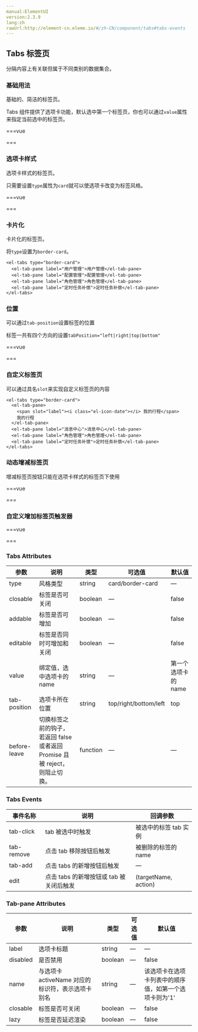 ```yaml
---
manual:ElementUI
version:2.3.9
lang:zh
rawUrl:http://element-cn.eleme.io/#/zh-CN/component/tabs#tabs-events
---
```



## Tabs 标签页<a name="tabs-biao-qian-ye"></a>


分隔内容上有关联但属于不同类别的数据集合。


### 基础用法<a name="ji-chu-yong-fa"></a>


基础的、简洁的标签页。



Tabs 组件提供了选项卡功能，默认选中第一个标签页，你也可以通过`value`属性来指定当前选中的标签页。


===vue
<template>
  <el-tabs v-model="activeName" @tab-click="handleClick">
    <el-tab-pane label="用户管理" name="first">用户管理</el-tab-pane>
    <el-tab-pane label="配置管理" name="second">配置管理</el-tab-pane>
    <el-tab-pane label="角色管理" name="third">角色管理</el-tab-pane>
    <el-tab-pane label="定时任务补偿" name="fourth">定时任务补偿</el-tab-pane>
  </el-tabs>
</template>

<script>
module.exports =  {
    data() {
      return {
        activeName: 'second'
      };
    },
    methods: {
      handleClick(tab, event) {
        console.log(tab, event);
      }
    }
  };
</script>


===




### 选项卡样式<a name="xuan-xiang-qia-yang-shi"></a>


选项卡样式的标签页。



只需要设置`type`属性为`card`就可以使选项卡改变为标签风格。


===vue
<template>
  <el-tabs v-model="activeName2" type="card" @tab-click="handleClick">
    <el-tab-pane label="用户管理" name="first">用户管理</el-tab-pane>
    <el-tab-pane label="配置管理" name="second">配置管理</el-tab-pane>
    <el-tab-pane label="角色管理" name="third">角色管理</el-tab-pane>
    <el-tab-pane label="定时任务补偿" name="fourth">定时任务补偿</el-tab-pane>
  </el-tabs>
</template>

<script>
module.exports =  {
    data() {
      return {
        activeName2: 'first'
      };
    },
    methods: {
      handleClick(tab, event) {
        console.log(tab, event);
      }
    }
  };
</script>


===




### 卡片化<a name="qia-pian-hua"></a>


卡片化的标签页。



将`type`设置为`border-card`。



```
<el-tabs type="border-card">
  <el-tab-pane label="用户管理">用户管理</el-tab-pane>
  <el-tab-pane label="配置管理">配置管理</el-tab-pane>
  <el-tab-pane label="角色管理">角色管理</el-tab-pane>
  <el-tab-pane label="定时任务补偿">定时任务补偿</el-tab-pane>
</el-tabs>

```




### 位置<a name="wei-zhi"></a>


可以通过`tab-position`设置标签的位置



标签一共有四个方向的设置`tabPosition="left|right|top|bottom"`


===vue
<template>
  <el-radio-group v-model="tabPosition" style="margin-bottom: 30px;">
    <el-radio-button label="top">top</el-radio-button>
    <el-radio-button label="right">right</el-radio-button>
    <el-radio-button label="bottom">bottom</el-radio-button>
    <el-radio-button label="left">left</el-radio-button>
  </el-radio-group>

  <el-tabs :tab-position="tabPosition" style="height: 200px;">
    <el-tab-pane label="用户管理">用户管理</el-tab-pane>
    <el-tab-pane label="配置管理">配置管理</el-tab-pane>
    <el-tab-pane label="角色管理">角色管理</el-tab-pane>
    <el-tab-pane label="定时任务补偿">定时任务补偿</el-tab-pane>
  </el-tabs>
</template>

<script>
module.exports =  {
    data() {
      return {
        tabPosition: 'top'
      };
    }
  };
</script>


===




### 自定义标签页<a name="zi-ding-yi-biao-qian-ye"></a>


可以通过具名`slot`来实现自定义标签页的内容


```
<el-tabs type="border-card">
  <el-tab-pane>
    <span slot="label"><i class="el-icon-date"></i> 我的行程</span>
    我的行程
  </el-tab-pane>
  <el-tab-pane label="消息中心">消息中心</el-tab-pane>
  <el-tab-pane label="角色管理">角色管理</el-tab-pane>
  <el-tab-pane label="定时任务补偿">定时任务补偿</el-tab-pane>
</el-tabs>

```




### 动态增减标签页<a name="dong-tai-zeng-jian-biao-qian-ye"></a>


增减标签页按钮只能在选项卡样式的标签页下使用

===vue
<template>
<el-tabs v-model="editableTabsValue" type="card" editable @edit="handleTabsEdit">
  <el-tab-pane
    :key="item.name"
    v-for="(item, index) in editableTabs"
    :label="item.title"
    :name="item.name"
  >
    {{item.content}}
  </el-tab-pane>
</el-tabs>
</template>


<script>
module.exports =  {
    data() {
      return {
        editableTabsValue: '2',
        editableTabs: [{
          title: 'Tab 1',
          name: '1',
          content: 'Tab 1 content'
        }, {
          title: 'Tab 2',
          name: '2',
          content: 'Tab 2 content'
        }],
        tabIndex: 2
      }
    },
    methods: {
      handleTabsEdit(targetName, action) {
        if (action === 'add') {
          let newTabName = ++this.tabIndex + '';
          this.editableTabs.push({
            title: 'New Tab',
            name: newTabName,
            content: 'New Tab content'
          });
          this.editableTabsValue = newTabName;
        }
        if (action === 'remove') {
          let tabs = this.editableTabs;
          let activeName = this.editableTabsValue;
          if (activeName === targetName) {
            tabs.forEach((tab, index) => {
              if (tab.name === targetName) {
                let nextTab = tabs[index + 1] || tabs[index - 1];
                if (nextTab) {
                  activeName = nextTab.name;
                }
              }
            });
          }
          
          this.editableTabsValue = activeName;
          this.editableTabs = tabs.filter(tab => tab.name !== targetName);
        }
      }
    }
  }
</script>


===




### 自定义增加标签页触发器<a name="zi-ding-yi-zeng-jia-biao-qian-ye-hong-fa-qi"></a>
===vue
<template>
<div style="margin-bottom: 20px;">
  <el-button
    size="small"
    @click="addTab(editableTabsValue2)"
  >
    add tab
  </el-button>
</div>
<el-tabs v-model="editableTabsValue2" type="card" closable @tab-remove="removeTab">
  <el-tab-pane
    v-for="(item, index) in editableTabs2"
    :key="item.name"
    :label="item.title"
    :name="item.name"
  >
    {{item.content}}
  </el-tab-pane>
</el-tabs>
</template>


<script>
module.exports =  {
    data() {
      return {
        editableTabsValue2: '2',
        editableTabs2: [{
          title: 'Tab 1',
          name: '1',
          content: 'Tab 1 content'
        }, {
          title: 'Tab 2',
          name: '2',
          content: 'Tab 2 content'
        }],
        tabIndex: 2
      }
    },
    methods: {
      addTab(targetName) {
        let newTabName = ++this.tabIndex + '';
        this.editableTabs2.push({
          title: 'New Tab',
          name: newTabName,
          content: 'New Tab content'
        });
        this.editableTabsValue2 = newTabName;
      },
      removeTab(targetName) {
        let tabs = this.editableTabs2;
        let activeName = this.editableTabsValue2;
        if (activeName === targetName) {
          tabs.forEach((tab, index) => {
            if (tab.name === targetName) {
              let nextTab = tabs[index + 1] || tabs[index - 1];
              if (nextTab) {
                activeName = nextTab.name;
              }
            }
          });
        }
        
        this.editableTabsValue2 = activeName;
        this.editableTabs2 = tabs.filter(tab => tab.name !== targetName);
      }
    }
  }
</script>


===




### Tabs Attributes<a name="tabs-attributes"></a>
参数 | 说明 | 类型 | 可选值 | 默认值 
 ---  |  ---  |  ---  |  ---  |  ---  | 
type | 风格类型 | string | card/border-card | — 
closable | 标签是否可关闭 | boolean | — | false 
addable | 标签是否可增加 | boolean | — | false 
editable | 标签是否同时可增加和关闭 | boolean | — | false 
value | 绑定值，选中选项卡的 name | string | — | 第一个选项卡的 name 
tab-position | 选项卡所在位置 | string | top/right/bottom/left | top 
before-leave | 切换标签之前的钩子，若返回 false 或者返回 Promise 且被 reject，则阻止切换。 | function | — | — 


### Tabs Events<a name="tabs-events"></a>
事件名称 | 说明 | 回调参数 
 ---  |  ---  |  ---  | 
tab-click | tab 被选中时触发 | 被选中的标签 tab 实例 
tab-remove | 点击 tab 移除按钮后触发 | 被删除的标签的 name 
tab-add | 点击 tabs 的新增按钮后触发 | — 
edit | 点击 tabs 的新增按钮或 tab 被关闭后触发 | (targetName, action) 


### Tab-pane Attributes<a name="tab-pane-attributes"></a>
参数 | 说明 | 类型 | 可选值 | 默认值 
 ---  |  ---  |  ---  |  ---  |  ---  | 
label | 选项卡标题 | string | — | — 
disabled | 是否禁用 | boolean | — | false 
name | 与选项卡 activeName 对应的标识符，表示选项卡别名 | string | — | 该选项卡在选项卡列表中的顺序值，如第一个选项卡则为&#39;1&#39; 
closable | 标签是否可关闭 | boolean | — | false 
lazy | 标签是否延迟渲染 | boolean | — | false 

